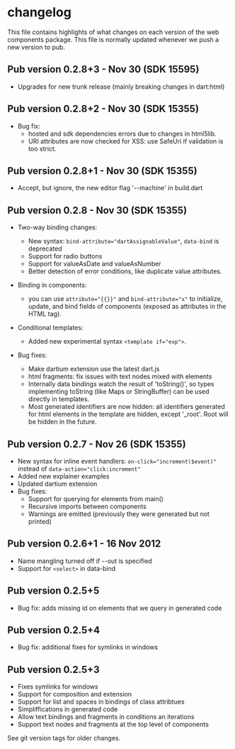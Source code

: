 # changelog

This file contains highlights of what changes on each version of the web
components package. This file is normally updated whenever we push a new version
to pub.

## Pub version 0.2.8+3 - Nov 30 (SDK 15595)

  * Upgrades for new trunk release (mainly breaking changes in dart:html)

## Pub version 0.2.8+2 - Nov 30 (SDK 15355)

  * Bug fix:
    * hosted and sdk dependencies errors due to changes in html5lib.
    * URI attributes are now checked for XSS: use SafeUri if validation is too
      strict.

## Pub version 0.2.8+1 - Nov 30 (SDK 15355)

  * Accept, but ignore, the new editor flag '--machine' in build.dart 

## Pub version 0.2.8 - Nov 30 (SDK 15355)

  * Two-way binding changes:
    * New syntax: `bind-attribute="dartAssignableValue"`, `data-bind` is
      deprecated
    * Support for radio buttons
    * Support for valueAsDate and valueAsNumber
    * Better detection of error conditions, like duplicate value attributes.

  * Binding in components:
    * you can use `attribute="{{}}"` and `bind-attribute="x"` to initialize,
      update, and bind fields of components (exposed as attributes in the HTML
      tag).

  * Conditional templates:
    * Added new experimental syntax `<template if="exp">`.

  * Bug fixes:
    * Make dartium extension use the latest dart.js
    * html fragments: fix issues with text nodes mixed with elements
    * Internally data bindings watch the result of 'toString()', so types
      implementing toString (like Maps or StringBuffer) can be used directly in
      templates.
    * Most generated identifiers are now hidden: all identifiers generated for
      html elements in the template are hidden, except '_root'. Root will be
      hidden in the future.

## Pub version 0.2.7 - Nov 26 (SDK 15355)

  * New syntax for inline event handlers: `on-click="increment($event)"` instead
    of `data-action="click:increment"`
  * Added new explainer examples
  * Updated dartium extension
  * Bug fixes:
      * Support for querying for elements from main()
      * Recursive imports between components
      * Warnings are emitted (previously they were generated but not printed)
  
## Pub version 0.2.6+1 - 16 Nov 2012

  * Name mangling turned off if --out is specified
  * Support for `<select>` in data-bind

## Pub version 0.2.5+5

  * Bug fix: adds missing id on elements that we query in generated code

## Pub version 0.2.5+4

  * Bug fix: additional fixes for symlinks in windows

## Pub version 0.2.5+3

  * Fixes symlinks for windows
  * Support for composition and extension
  * Support for list and spaces in bindings of class attribtues
  * Simpliffications in generated code
  * Allow text bindings and fragments in conditions an iterations
  * Support text nodes and fragments at the top level of components

See git version tags for older changes.
